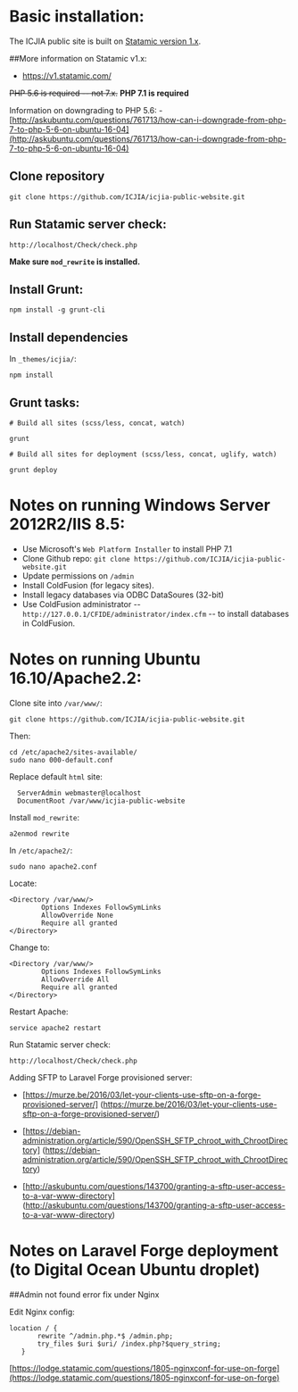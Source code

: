 # Basic installation:

The ICJIA public site is built on [Statamic version 1.x](https://v1.statamic.com/).

##More information on Statamic v1.x:

- https://v1.statamic.com/

<strike>PHP 5.6 is required -- not 7.x.</strike>
**PHP 7.1 is required**



Information on downgrading to PHP 5.6:
-[http://askubuntu.com/questions/761713/how-can-i-downgrade-from-php-7-to-php-5-6-on-ubuntu-16-04](http://askubuntu.com/questions/761713/how-can-i-downgrade-from-php-7-to-php-5-6-on-ubuntu-16-04)

## Clone repository

```
git clone https://github.com/ICJIA/icjia-public-website.git
```

## Run Statamic server check:

```
http://localhost/Check/check.php
```

**Make sure ```mod_rewrite``` is installed.**

## Install Grunt:

```
npm install -g grunt-cli
```

## Install dependencies

In  ```_themes/icjia/```:

```
npm install
```

## Grunt tasks:

```
# Build all sites (scss/less, concat, watch)

grunt

# Build all sites for deployment (scss/less, concat, uglify, watch)

grunt deploy

```

# Notes on running Windows Server 2012R2/IIS 8.5:

- Use Microsoft's ```Web Platform Installer``` to install PHP 7.1
- Clone Github repo: ```git clone https://github.com/ICJIA/icjia-public-website.git```
- Update permissions on ```/admin```
- Install ColdFusion (for legacy sites).
- Install legacy databases via ODBC DataSoures (32-bit)
- Use ColdFusion administrator -- ```http://127.0.0.1/CFIDE/administrator/index.cfm``` -- to install databases in ColdFusion.

# Notes on running Ubuntu 16.10/Apache2.2:

Clone site into ```/var/www/```:

```
git clone https://github.com/ICJIA/icjia-public-website.git
```
Then:

```
cd /etc/apache2/sites-available/
sudo nano 000-default.conf
```

Replace default ```html``` site:

```
  ServerAdmin webmaster@localhost
  DocumentRoot /var/www/icjia-public-website
  ```

Install ```mod_rewrite```:

```
a2enmod rewrite
```

In ```/etc/apache2/```:

```
sudo nano apache2.conf
```

Locate:

```
<Directory /var/www/>
        Options Indexes FollowSymLinks
        AllowOverride None
        Require all granted
</Directory>
```

Change to:

```
<Directory /var/www/>
        Options Indexes FollowSymLinks
        AllowOverride All
        Require all granted
</Directory>
```

Restart Apache:

```
service apache2 restart
```

Run Statamic server check:

```
http://localhost/Check/check.php
```

Adding SFTP to Laravel Forge provisioned server:

- [https://murze.be/2016/03/let-your-clients-use-sftp-on-a-forge-provisioned-server/] (https://murze.be/2016/03/let-your-clients-use-sftp-on-a-forge-provisioned-server/)

- [https://debian-administration.org/article/590/OpenSSH_SFTP_chroot_with_ChrootDirectory] (https://debian-administration.org/article/590/OpenSSH_SFTP_chroot_with_ChrootDirectory)

- [http://askubuntu.com/questions/143700/granting-a-sftp-user-access-to-a-var-www-directory] (http://askubuntu.com/questions/143700/granting-a-sftp-user-access-to-a-var-www-directory)

# Notes on Laravel Forge deployment (to Digital Ocean Ubuntu droplet)

##Admin not found error fix under Nginx

Edit Nginx config:

```
location / {
       rewrite ^/admin.php.*$ /admin.php;
       try_files $uri $uri/ /index.php?$query_string;
   }
```

[https://lodge.statamic.com/questions/1805-nginxconf-for-use-on-forge](https://lodge.statamic.com/questions/1805-nginxconf-for-use-on-forge)
